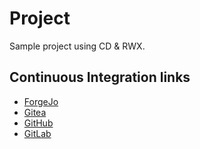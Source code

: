 # Project

Sample project using CD & RWX.

## Continuous Integration links

* [ForgeJo](https://forge.rwx.work/rwx.work/project/actions)
* [Gitea](https://gitea.com/marc.beninca/project/actions)
* [GitHub](https://github.com/marc-beninca/project/actions)
* [GitLab](https://gitlab.com/marc.beninca/project/-/pipelines)
